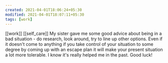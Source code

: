 ```yaml
---
created: 2021-04-01T18:06:24+05:30
modified: 2021-04-01T18:07:11+05:30
tags: [work]
---
```

[[work]]
[[self_care]]
 My sister gave me some good advice about being in a bad situation - do research, look around, try to line up other options. Even if it doesn't come to anything if you take control of your situation to some degree by coming up with an escape plan it will make your present situation a lot more tolerable. I know it's really helped me in the past. Good luck! 
